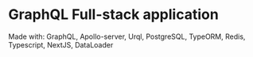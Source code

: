 # GraphQL Full-stack application


Made with: GraphQL, Apollo-server, Urql, PostgreSQL, TypeORM, Redis, Typescript, NextJS, DataLoader
